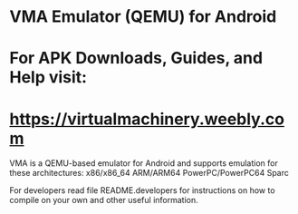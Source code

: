 # VMA Emulator (QEMU) for Android
#
# For APK Downloads, Guides, and Help visit:
# https://virtualmachinery.weebly.com

VMA is a QEMU-based emulator for Android and supports emulation for these architectures:
	x86/x86_64
	ARM/ARM64
	PowerPC/PowerPC64
	Sparc

For developers read file README.developers for instructions on how to compile on your own
	and other useful information.
